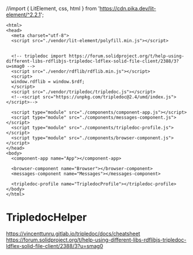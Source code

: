//import { LitElement, css,  html } from 'https://cdn.pika.dev/lit-element/^2.2.1';

```
<html>
<head>
  <meta charset="utf-8">
  <script src="./vendor/lit-element/polyfill.min.js"></script>


  <!-- tripledoc import https://forum.solidproject.org/t/help-using-different-libs-rdflibjs-tripledoc-ldflex-solid-file-client/2388/3?u=smag0 -->
  <script src="./vendor/rdflib/rdflib.min.js"></script>
  <script>
  window.rdflib = window.$rdf;
  </script>
  <script src="./vendor/tripledoc/tripledoc.js"></script>
  <!--<script src="https://unpkg.com/tripledoc@2.4/umd/index.js"></script>-->

  <script type="module" src="./components/component-app.js"></script>
  <script type="module" src="./components/messages-component.js"></script>
  <script type="module" src="./components/tripledoc-profile.js"></script>
  <script type="module" src="./components/browser-component.js"></script>
</head>
<body>
  <component-app name="App"></component-app>

  <browser-component name="Browser"></browser-component>
  <messages-component name="Messages"></messages-component>

  <tripledoc-profile name="TripledocProfile"></tripledoc-profile>
</body>
</html>

```

# TripledocHelper
https://vincenttunru.gitlab.io/tripledoc/docs/cheatsheet
https://forum.solidproject.org/t/help-using-different-libs-rdflibjs-tripledoc-ldflex-solid-file-client/2388/3?u=smag0

